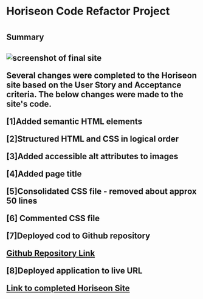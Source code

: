 <h1>Horiseon Code Refactor Project<h1>

<h2>Summary<h2>

![screenshot of final site](./assets/images/screenshot.png)

Several changes were completed to the Horiseon site based on the User Story and Acceptance criteria. The below changes were made to the site's code.

[1]Added semantic HTML elements

[2]Structured HTML and CSS in logical order

[3]Added accessible alt attributes to images

[4]Added page title

[5]Consolidated CSS file - removed about approx 50 lines

[6] Commented CSS file

[7]Deployed cod to Github repository

[Github Repository Link](https://github.com/tbreazier/horiseon)

[8]Deployed application to live URL

[Link to completed Horiseon Site](https://tbreazier.github.io/horiseon/)
